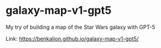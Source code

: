 # galaxy-map-v1-gpt5
My try of building a map of the Star Wars galaxy with GPT-5

Link: https://benkalion.github.io/galaxy-map-v1-gpt5/
